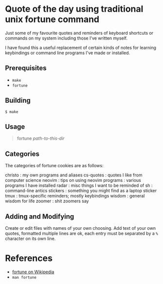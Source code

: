 # Quote of the day using traditional unix fortune command

Just some of my favourite quotes and reminders of keyboard shortcuts or
commands on my system including those I've written myself.

I have found this a useful replacement of certain kinds of notes 
for learning keybindings or command line programs I've made or installed.

## Prerequisites

* `make`
* `fortune`

## Building

```console
$ make
```

## Usage

> fortune _path-to-this-dir_

## Categories

The categories of fortune cookies are as follows:

christo
: my own programs and aliases
cs-quotes
: quotes I like from computer science
neovim
: tips on using neovim
programs
: various programs I have installed
radar
: misc things I want to be reminded of
sh
: command-line antics
stickers
: something you might find as a laptop sticker
tmux
: tmux-specific reminders; mostly keybindings
wisdom
: general wisdom for life
zoomer
: shit zoomers say

## Adding and Modifying

Create or edit files with names of your own choosing. Add text of your own
quotes, formatted multiple lines are ok, each entry must be separated by a `%`
character on its own line.

# References

* [fortune on Wikipedia](https://en.wikipedia.org/wiki/Fortune_%28Unix%29)
* `man fortune`

